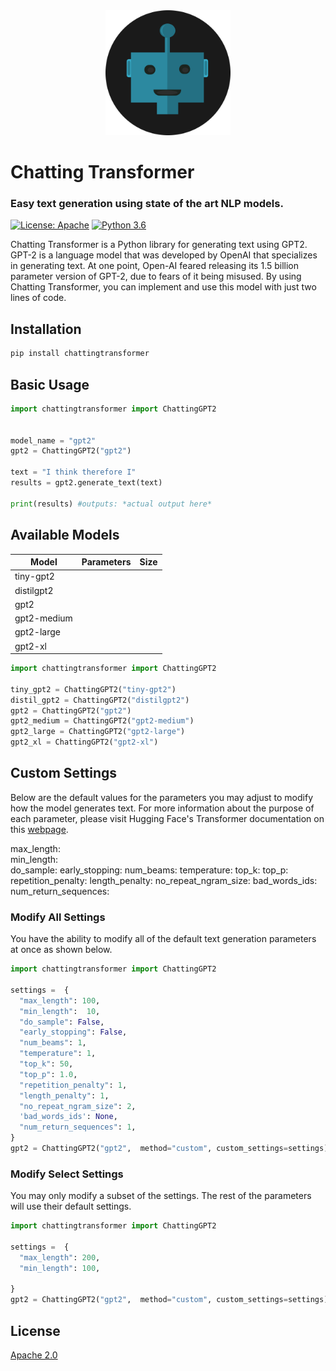 <div align="center">
  <img src="assets/logo.png" height="200">
</div>

# Chatting Transformer
### Easy text generation using state of the art NLP models.
[![License: Apache](https://img.shields.io/badge/License-Apache-green.svg)](https://opensource.org/licenses/Apache-2.0)
[![Python 3.6](https://img.shields.io/badge/python-3.6-blue.svg)](https://www.python.org/downloads/release/python-360/)

Chatting Transformer is a Python library for generating text using GPT2. GPT-2 is a language model that was developed by OpenAI that specializes in generating text. At one point, Open-AI feared releasing its 1.5 billion parameter version of GPT-2, due to fears of it being misused. By using Chatting Transformer, you can implement and use this model with just two lines of code. 

## Installation



```bash
pip install chattingtransformer
```

## Basic Usage

```python
import chattingtransformer import ChattingGPT2


model_name = "gpt2" 
gpt2 = ChattingGPT2("gpt2")

text = "I think therefore I" 
results = gpt2.generate_text(text) 

print(results) #outputs: *actual output here*
```
## Available Models
| Model         | Parameters |      Size   | 
|-----------------------------|------------|-----------------|
| tiny-gpt2    |              |            | 
| distilgpt2   |              |            | 
| gpt2         |              |            | 
| gpt2-medium  |              |            | 
| gpt2-large   |              |            | 
| gpt2-xl      |              |            |      


```python
import chattingtransformer import ChattingGPT2

tiny_gpt2 = ChattingGPT2("tiny-gpt2")
distil_gpt2 = ChattingGPT2("distilgpt2")
gpt2 = ChattingGPT2("gpt2")
gpt2_medium = ChattingGPT2("gpt2-medium")
gpt2_large = ChattingGPT2("gpt2-large")
gpt2_xl = ChattingGPT2("gpt2-xl")
```

## Custom Settings


Below are the default values for the parameters you may adjust to modify how the model generates text. For more information about the purpose of each parameter, please visit Hugging Face's Transformer documentation on this  [webpage](https://huggingface.co/transformers/main_classes/model.html#generative-models).
  
  max_length:  
  min_length:  
  do_sample: 
  early_stopping: 
  num_beams: 
  temperature: 
  top_k: 
  top_p: 
  repetition_penalty: 
 length_penalty: 
  no_repeat_ngram_size: 
  bad_words_ids: 
  num_return_sequences: 



### Modify All Settings 

You have the ability to modify all of the default text generation parameters at once as shown below. 
```python
import chattingtransformer import ChattingGPT2

settings =  {  
  "max_length": 100,  
  "min_length":  10,  
  "do_sample": False,  
  "early_stopping": False,  
  "num_beams": 1,  
  "temperature": 1,  
  "top_k": 50,  
  "top_p": 1.0,  
  "repetition_penalty": 1,  
  "length_penalty": 1,  
  "no_repeat_ngram_size": 2,  
  'bad_words_ids': None,  
  "num_return_sequences": 1,  
}
gpt2 = ChattingGPT2("gpt2",  method="custom", custom_settings=settings))
```

### Modify Select Settings 
You may only modify a subset of the settings. The rest of the parameters will use their default settings. 
```python
import chattingtransformer import ChattingGPT2

settings =  {  
  "max_length": 200,  
  "min_length": 100,   
 
}
gpt2 = ChattingGPT2("gpt2",  method="custom", custom_settings=settings))
```


## License
[Apache 2.0](https://www.apache.org/licenses/LICENSE-2.0)
